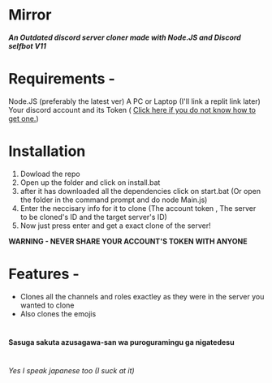 # Mirror

***An Outdated discord server cloner made with Node.JS and Discord selfbot V11*** 

# Requirements -
Node.JS (preferably the latest ver)
A PC or Laptop (I'll link a replit link later)
Your discord account and its Token ( [Click here if you do not know how to get one.](https://www.youtube.com/watch?v=YEgFvgg7ZPI))
# Installation

1. Dowload the repo
2. Open up the folder and click on install.bat
3. after it has downloaded all the dependencies click on start.bat (Or open the folder in the command prompt and do node Main.js)
4. Enter the neccisary info for it to clone (The account token , The server to be cloned's ID and the target server's ID) 
5. Now just press enter and get a exact clone of the server!

**WARNING - NEVER SHARE YOUR ACCOUNT'S TOKEN WITH ANYONE**




# Features -

 - Clones all the channels and roles exactley as they were in the server you wanted to clone
 - Also clones the emojis

#
**Sasuga sakuta azusagawa-san wa puroguramingu ga nigatedesu**
# 
*Yes I speak japanese too (I suck at it)*